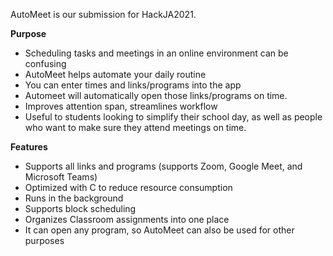 AutoMeet is our submission for HackJA2021.

**Purpose**
- Scheduling tasks and meetings in an online environment can be confusing
- AutoMeet helps automate your daily routine
- You can enter times and links/programs into the app
- Automeet will automatically open those links/programs on time.
- Improves attention span, streamlines workflow
- Useful to students looking to simplify their school day, as well as people who want to make sure they attend meetings on time.

**Features**
- Supports all links and programs (supports Zoom, Google Meet, and Microsoft Teams)
- Optimized with C to reduce resource consumption
- Runs in the background 
- Supports block scheduling
- Organizes Classroom assignments into one place
- It can open any program, so AutoMeet can also be used for other purposes
